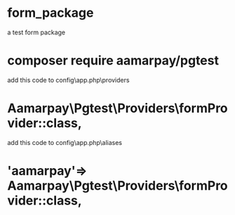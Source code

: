 # form_package
a test form package

# composer require aamarpay/pgtest

add this code to config\app.php\providers
# Aamarpay\Pgtest\Providers\formProvider::class,

add this code to config\app.php\aliases
# 'aamarpay'=> Aamarpay\Pgtest\Providers\formProvider::class,


